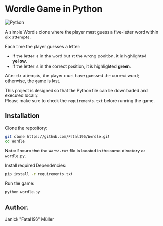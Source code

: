# Wordle Game in Python

![Python](https://img.shields.io/badge/Python-3.8%2B-blue?logo=python&logoColor=white)

A simple Wordle clone where the player must guess a five-letter word within six attempts.

Each time the player guesses a letter:
- If the letter is in the word but at the wrong position, it is highlighted **yellow**.
- If the letter is in the correct position, it is highlighted **green**.

After six attempts, the player must have guessed the correct word; otherwise, the game is lost.

This project is designed so that the Python file can be downloaded and executed locally.  
Please make sure to check the `requirements.txt` before running the game.

## Installation

Clone the repository:

```bash
git clone https://github.com/Fatal196/Wordle.git
cd Wordle
```
Note: Ensure that the `Worte.txt` file is located in the same directory as `wordle.py`.

Install required Dependencies:
```bash
pip install -r requirements.txt
```
Run the game:
```bash
python wordle.py
```
## Author:
Janick "Fatal196" Müller
